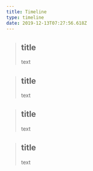 ```yaml
---
title: Timeline
type: timeline
date: 2019-12-13T07:27:56.618Z
---
```

> ## title
> text

> ## title
> text

> ## title
> text

> ## title
> text
